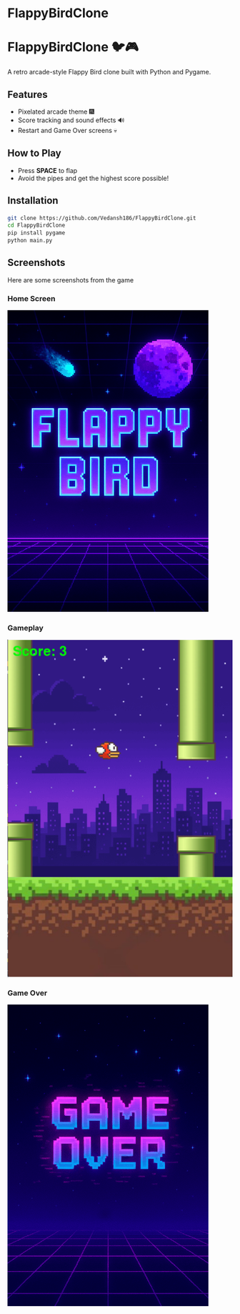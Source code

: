 # FlappyBirdClone
# FlappyBirdClone 🐦🎮

A retro arcade-style Flappy Bird clone built with Python and Pygame.

## Features
- Pixelated arcade theme 🎆
- Score tracking and sound effects 🔊
- Restart and Game Over screens 💀

## How to Play
- Press **SPACE** to flap
- Avoid the pipes and get the highest score possible!

## Installation
```bash
git clone https://github.com/Vedansh186/FlappyBirdClone.git
cd FlappyBirdClone
pip install pygame
python main.py
```
## **Screenshots**
Here are some screenshots from the game

### Home Screen
![Home Screen](assets/HomeScreenImage2.png)

### Gameplay
![Gameplay](assets/gameplay.png)

### Game Over
![Game Over](assets/GameOver.png)
